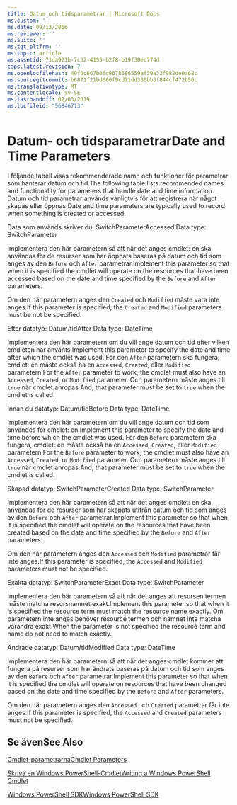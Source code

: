 ```yaml
---
title: Datum och tidsparametrar | Microsoft Docs
ms.custom: ''
ms.date: 09/13/2016
ms.reviewer: ''
ms.suite: ''
ms.tgt_pltfrm: ''
ms.topic: article
ms.assetid: 71da921b-7c32-4155-b2f8-b19f30ec774d
caps.latest.revision: 7
ms.openlocfilehash: 49f6c667b0fd9678586559af39a33f982de0a68c
ms.sourcegitcommit: b6871f21bd666f9cd71dd336bb3f844cf472b56c
ms.translationtype: MT
ms.contentlocale: sv-SE
ms.lasthandoff: 02/03/2019
ms.locfileid: "56846713"
---
```

# <a name="date-and-time-parameters"></a><span data-ttu-id="06ec9-102">Datum- och tidsparametrar</span><span class="sxs-lookup"><span data-stu-id="06ec9-102">Date and Time Parameters</span></span>

<span data-ttu-id="06ec9-103">I följande tabell visas rekommenderade namn och funktioner för parametrar som hanterar datum och tid.</span><span class="sxs-lookup"><span data-stu-id="06ec9-103">The following table lists recommended names and functionality for parameters that handle date and time information.</span></span> <span data-ttu-id="06ec9-104">Datum och tid parametrar används vanligtvis för att registrera när något skapas eller öppnas.</span><span class="sxs-lookup"><span data-stu-id="06ec9-104">Date and time parameters are typically used to record when something is created or accessed.</span></span>

<span data-ttu-id="06ec9-105">Data som används skriver du: SwitchParameter</span><span class="sxs-lookup"><span data-stu-id="06ec9-105">Accessed Data type: SwitchParameter</span></span>

<span data-ttu-id="06ec9-106">Implementera den här parametern så att när det anges cmdlet: en ska användas för de resurser som har öppnats baseras på datum och tid som anges av den `Before` och `After` parametrar.</span><span class="sxs-lookup"><span data-stu-id="06ec9-106">Implement this parameter so that when it is specified the cmdlet will operate on the resources that have been accessed based on the date and time specified by the `Before` and `After` parameters.</span></span>

<span data-ttu-id="06ec9-107">Om den här parametern anges den `Created` och `Modified` måste vara inte anges.</span><span class="sxs-lookup"><span data-stu-id="06ec9-107">If this parameter is specified, the `Created` and `Modified` parameters must be not be specified.</span></span>

<span data-ttu-id="06ec9-108">Efter datatyp: Datum/tid</span><span class="sxs-lookup"><span data-stu-id="06ec9-108">After Data type: DateTime</span></span>

<span data-ttu-id="06ec9-109">Implementera den här parametern om du vill ange datum och tid efter vilken cmdleten har använts.</span><span class="sxs-lookup"><span data-stu-id="06ec9-109">Implement this parameter to specify the date and time after which the cmdlet was used.</span></span> <span data-ttu-id="06ec9-110">För den `After` parametern ska fungera, cmdlet: en måste också ha en `Accessed`, `Created`, eller `Modified` parametern.</span><span class="sxs-lookup"><span data-stu-id="06ec9-110">For the `After` parameter to work, the cmdlet must also have an `Accessed`, `Created`, or `Modified` parameter.</span></span> <span data-ttu-id="06ec9-111">Och parametern måste anges till `true` när cmdlet anropas.</span><span class="sxs-lookup"><span data-stu-id="06ec9-111">And, that parameter must be set to `true` when the cmdlet is called.</span></span>

<span data-ttu-id="06ec9-112">Innan du datatyp: Datum/tid</span><span class="sxs-lookup"><span data-stu-id="06ec9-112">Before Data type: DateTime</span></span>

<span data-ttu-id="06ec9-113">Implementera den här parametern om du vill ange datum och tid som användes för cmdlet: en.</span><span class="sxs-lookup"><span data-stu-id="06ec9-113">Implement this parameter to specify the date and time before which the cmdlet was used.</span></span> <span data-ttu-id="06ec9-114">För den `Before` parametern ska fungera, cmdlet: en måste också ha en `Accessed`, `Created`, eller `Modified` parametern.</span><span class="sxs-lookup"><span data-stu-id="06ec9-114">For the `Before` parameter to work, the cmdlet must also have an `Accessed`, `Created`, or `Modified` parameter.</span></span> <span data-ttu-id="06ec9-115">Och parametern måste anges till `true` när cmdlet anropas.</span><span class="sxs-lookup"><span data-stu-id="06ec9-115">And, that parameter must be set to `true` when the cmdlet is called.</span></span>

<span data-ttu-id="06ec9-116">Skapad datatyp: SwitchParameter</span><span class="sxs-lookup"><span data-stu-id="06ec9-116">Created Data type: SwitchParameter</span></span>

<span data-ttu-id="06ec9-117">Implementera den här parametern så att när det anges cmdlet: en ska användas för de resurser som har skapats utifrån datum och tid som anges av den `Before` och `After` parametrar.</span><span class="sxs-lookup"><span data-stu-id="06ec9-117">Implement this parameter so that when it is specified the cmdlet will operate on the resources that have been created based on the date and time specified by the `Before` and `After` parameters.</span></span>

<span data-ttu-id="06ec9-118">Om den här parametern anges den `Accessed` och `Modified` parametrar får inte anges.</span><span class="sxs-lookup"><span data-stu-id="06ec9-118">If this parameter is specified, the `Accessed` and `Modified` parameters must not be specified.</span></span>

<span data-ttu-id="06ec9-119">Exakta datatyp: SwitchParameter</span><span class="sxs-lookup"><span data-stu-id="06ec9-119">Exact Data type: SwitchParameter</span></span>

<span data-ttu-id="06ec9-120">Implementera den här parametern så att när det anges att resursen termen måste matcha resursnamnet exakt.</span><span class="sxs-lookup"><span data-stu-id="06ec9-120">Implement this parameter so that when it is specified the resource term must match the resource name exactly.</span></span> <span data-ttu-id="06ec9-121">Om parametern inte anges behöver resource termen och namnet inte matcha varandra exakt.</span><span class="sxs-lookup"><span data-stu-id="06ec9-121">When the parameter is not specified the resource term and name do not need to match exactly.</span></span>

<span data-ttu-id="06ec9-122">Ändrade datatyp: Datum/tid</span><span class="sxs-lookup"><span data-stu-id="06ec9-122">Modified Data type: DateTime</span></span>

<span data-ttu-id="06ec9-123">Implementera den här parametern så att när det anges cmdlet kommer att fungera på resurser som har ändrats baseras på datum och tid som anges av den `Before` och `After` parametrar.</span><span class="sxs-lookup"><span data-stu-id="06ec9-123">Implement this parameter so that when it is specified the cmdlet will operate on resources that have been changed based on the date and time specified by the `Before` and `After` parameters.</span></span>

<span data-ttu-id="06ec9-124">Om den här parametern anges den `Accessed` och `Created` parametrar får inte anges.</span><span class="sxs-lookup"><span data-stu-id="06ec9-124">If this parameter is specified, the `Accessed` and `Created` parameters must not be specified.</span></span>

## <a name="see-also"></a><span data-ttu-id="06ec9-125">Se även</span><span class="sxs-lookup"><span data-stu-id="06ec9-125">See Also</span></span>

[<span data-ttu-id="06ec9-126">Cmdlet-parametrarna</span><span class="sxs-lookup"><span data-stu-id="06ec9-126">Cmdlet Parameters</span></span>](./cmdlet-parameters.md)

[<span data-ttu-id="06ec9-127">Skriva en Windows PowerShell-Cmdlet</span><span class="sxs-lookup"><span data-stu-id="06ec9-127">Writing a Windows PowerShell Cmdlet</span></span>](./writing-a-windows-powershell-cmdlet.md)

[<span data-ttu-id="06ec9-128">Windows PowerShell SDK</span><span class="sxs-lookup"><span data-stu-id="06ec9-128">Windows PowerShell SDK</span></span>](../windows-powershell-reference.md)
